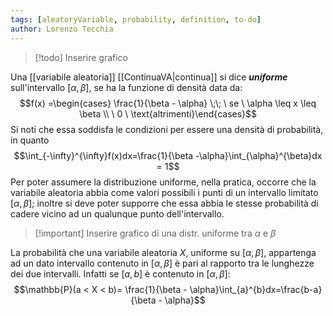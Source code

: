 ```yaml
---
tags: [aleatoryVariable, probability, definition, to-do]
author: Lorenzo Tecchia
---
```

>[!todo] Inserire grafico

Una [[variabile aleatoria]] [[ContinuaVA|continua]] si dice ***uniforme*** sull'intervallo $[\alpha, \beta]$, se ha la funzione di densità data da:$$f(x) =\begin{cases} \frac{1}{\beta - \alpha} \;\; \ se \ \alpha \leq x \leq \beta \\
\ 0 \ \text{altrimenti}\end{cases}$$
Si noti che essa soddisfa le condizioni per essere una densità di probabilità, in quanto$$\int_{-\infty}^{\infty}f(x)dx=\frac{1}{\beta -\alpha}\int_{\alpha}^{\beta}dx = 1$$ 
Per poter assumere la distribuzione uniforme, nella pratica, occorre che la variabile aleatoria abbia come valori possibili i punti di un intervallo limitato $[\alpha, \beta]$; inoltre si deve poter supporre che essa abbia le stesse probabilità di cadere vicino ad un qualunque punto dell'intervallo.
>[!important] Inserire grafico di una distr. uniforme tra $\alpha$ e $\beta$

La probabilità che una variabile aleatoria $X$, uniforme su $[\alpha, \beta]$, appartenga ad un dato intervallo contenuto in $[\alpha, \beta]$ è pari al rapporto tra le lunghezze dei due intervalli.
Infatti se $[a,b]$ è contenuto in $[\alpha, \beta]$:$$\mathbb{P}(a < X < b)= \frac{1}{\beta - \alpha}\int_{a}^{b}dx=\frac{b-a}{\beta - \alpha}$$